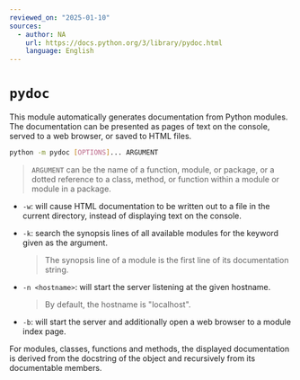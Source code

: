 ```yaml
---
reviewed_on: "2025-01-10"
sources:
  - author: NA
    url: https://docs.python.org/3/library/pydoc.html
    language: English
---
```


# `pydoc`

This module automatically generates documentation from Python modules. The documentation can be presented as pages of text on the console, served to a web browser, or saved to HTML files.

```bash
python -m pydoc [OPTIONS]... ARGUMENT
```

> `ARGUMENT` can be the name of a function, module, or package, or a dotted reference to a class, method, or function within a module or module in a package.

- `-w`: will cause HTML documentation to be written out to a file in the current directory, instead of displaying text on the console.

- `-k`: search the synopsis lines of all available modules for the keyword given as the argument.

	> The synopsis line of a module is the first line of its documentation string.

- `-n <hostname>`: will start the server listening at the given hostname.

	> By default, the hostname is "localhost".

- `-b`: will start the server and additionally open a web browser to a module index page.

For modules, classes, functions and methods, the displayed documentation is derived from the docstring of the object and recursively from its documentable members.
